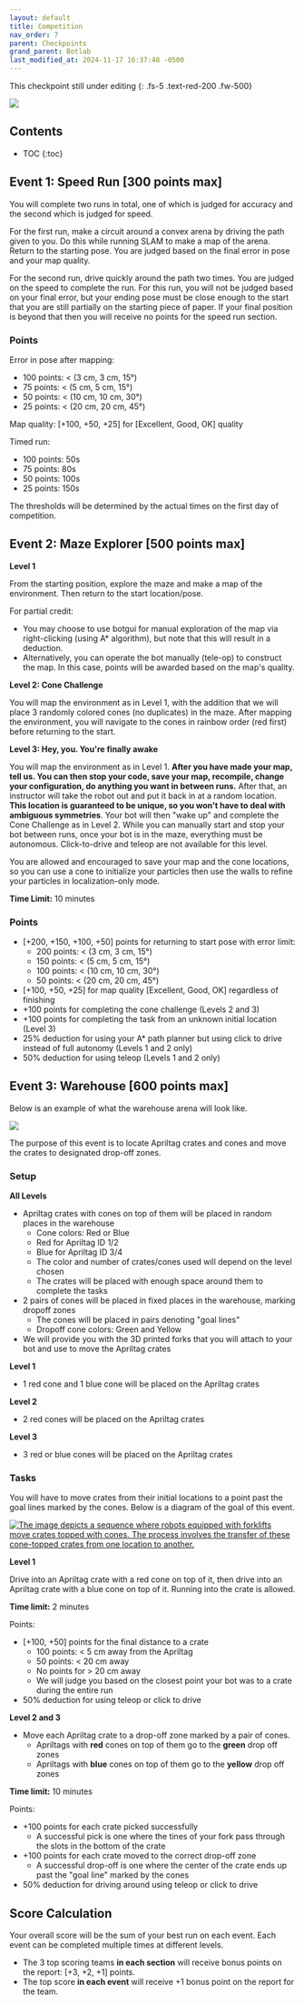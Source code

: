 ```yaml
---
layout: default
title: Competition
nav_order: 7
parent: Checkpoints
grand_parent: Botlab
last_modified_at: 2024-11-17 16:37:48 -0500
---
```


This checkpoint still under editing
{: .fs-5 .text-red-200 .fw-500}

<a class="image-link" href="/assets/images/botlab/checkpoints/doge-meme.png">
<img src="/assets/images/botlab/checkpoints/doge-meme.png" alt=" " style="max-width:250px;"/>
</a>

## Contents
* TOC
{:toc}

## Event 1: Speed Run [300 points max]

You will complete two runs in total, one of which is judged for accuracy and the second which is judged for speed.

For the first run, make a circuit around a convex arena by driving the path given to you. Do this while running SLAM to make a map of the arena. Return to the starting pose. You are judged based on the final error in pose and your map quality.

For the second run, drive quickly around the path two times. You are judged on the speed to complete the run. For this run, you will not be judged based on your final error, but your ending pose must be close enough to the start that you are still partially on the starting piece of paper. If your final position is beyond that then you will receive no points for the speed run section.

### Points

Error in pose after mapping:
- 100 points: < (3 cm, 3 cm, 15°)
- 75 points: < (5 cm, 5 cm, 15°)
- 50 points: < (10 cm, 10 cm, 30°)
- 25 points: < (20 cm, 20 cm, 45°)

Map quality: [+100, +50, +25] for [Excellent, Good, OK] quality

Timed run:
- 100 points: 50s
- 75 points: 80s
- 50 points: 100s
- 25 points: 150s

The thresholds will be determined by the actual times on the first day of competition.


## Event 2: Maze Explorer [500 points max]

**Level 1**

From the starting position, explore the maze and make a map of the environment. Then return to the start location/pose.

For partial credit:
- You may choose to use botgui for manual exploration of the map via right-clicking (using A* algorithm), but note that this will result in a deduction.
- Alternatively, you can operate the bot manually (tele-op) to construct the map. In this case, points will be awarded based on the map's quality.

**Level 2: Cone Challenge**

You will map the environment as in Level 1, with the addition that we will place 3 randomly colored cones (no duplicates) in the maze. After mapping the environment, you will navigate to the cones in rainbow order (red first) before returning to the start.

**Level 3: Hey, you. You're finally awake**

You will map the environment as in Level 1. **After you have made your map, tell us. You can then stop your code, save your map, recompile, change your configuration, do anything you want in between runs.** After that, an instructor will take the robot out and put it back in at a random location. **This location is guaranteed to be unique, so you won't have to deal with ambiguous symmetries**. Your bot will then "wake up" and complete the Cone Challenge as in Level 2. While you can manually start and stop your bot between runs, once your bot is in the maze, everything must be autonomous. Click-to-drive and teleop are not available for this level.

You are allowed and encouraged to save your map and the cone locations, so you can use a cone to initialize your particles then use the walls to refine your particles in localization-only mode.

**Time Limit:** 10 minutes

### Points

- [+200, +150, +100, +50] points for returning to start pose with error limit:
    - 200 points: < (3 cm, 3 cm, 15°)
    - 150 points: < (5 cm, 5 cm, 15°)
    - 100 points: < (10 cm, 10 cm, 30°)
    - 50 points: < (20 cm, 20 cm, 45°)
- [+100, +50, +25] for map quality [Excellent, Good, OK] regardless of finishing
- +100 points for completing the cone challenge (Levels 2 and 3)
- +100 points for completing the task from an unknown initial location (Level 3)
- 25% deduction for using your A* path planner but using click to drive instead of full autonomy (Levels 1 and 2 only)
- 50% deduction for using teleop (Levels 1 and 2 only)

## Event 3: Warehouse [600 points max]

Below is an example of what the warehouse arena will look like.

<a class="image-link" href="/assets/images/botlab/checkpoints/competition.png">
<img src="/assets/images/botlab/checkpoints/competition.png" alt=" " style="max-width:400px;"/>
</a>

The purpose of this event is to locate Apriltag crates and cones and move the crates to designated drop-off zones.

### Setup

**All Levels**

* Apriltag crates with cones on top of them will be placed in random places in the warehouse
  * Cone colors: Red or Blue
  * Red for Apriltag ID 1/2
  * Blue for Apriltag ID 3/4
  * The color and number of crates/cones used will depend on the level chosen
  * The crates will be placed with enough space around them to complete the tasks
* 2 pairs of cones will be placed in fixed places in the warehouse, marking dropoff zones
  * The cones will be placed in pairs denoting "goal lines"
  * Dropoff cone colors: Green and Yellow
* We will provide you with the 3D printed forks that you will attach to your bot and use to move the Apriltag crates

**Level 1**

* 1 red cone and 1 blue cone will be placed on the Apriltag crates

**Level 2**

* 2 red cones will be placed on the Apriltag crates

**Level 3**

* 3 red or blue cones will be placed on the Apriltag crates

### Tasks

You will have to move crates from their initial locations to a point past the goal lines marked by the cones. Below is a diagram of the goal of this event.

<a class="image-link" href="/assets/images/botlab/checkpoints/warehouse_goal.png">
<img src="/assets/images/botlab/checkpoints/warehouse_goal.png" alt="The image depicts a sequence where robots equipped with forklifts move crates topped with cones. The process involves the transfer of these cone-topped crates from one location to another." style="max-width:500px;"/>
</a>

**Level 1**

Drive into an Apriltag crate with a red cone on top of it, then drive into an Apriltag crate with a blue cone on top of it. Running into the crate is allowed.

**Time limit:** 2 minutes

Points:

* [+100, +50] points for the final distance to a crate
  * 100 points: < 5 cm away from the Apriltag
  * 50 points: < 20 cm away
  * No points for > 20 cm away
  * We will judge you based on the closest point your bot was to a crate during the entire run
* 50% deduction for using teleop or click to drive

**Level 2 and 3**

* Move each Apriltag crate to a drop-off zone marked by a pair of cones.
  * Apriltags with **red** cones on top of them go to the **green** drop off zones
  * Apriltags with **blue** cones on top of them go to the **yellow** drop off zones

**Time limit:** 10 minutes

Points:

* +100 points for each crate picked successfully
  * A successful pick is one where the tines of your fork pass through the slots in the bottom of the crate
* +100 points for each crate moved to the correct drop-off zone
  * A successful drop-off is one where the center of the crate ends up past the "goal line" marked by the cones
* 50% deduction for driving around using teleop or click to drive

## Score Calculation
Your overall score will be the sum of your best run on each event. Each event can be completed multiple times at different levels.
- The 3 top scoring teams **in each section** will receive bonus points on the report: [+3, +2, +1] points. 
- The top score **in each event** will receive +1 bonus point on the report for the team.
